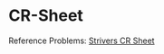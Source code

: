 # CR-Sheet

Reference Problems:
[Strivers CR Sheet](https://docs.google.com/document/d/1L3sbSjPdnoJLBR7vnE-AyDlSGNcd4bcEhu5Rveucpa8/edit)